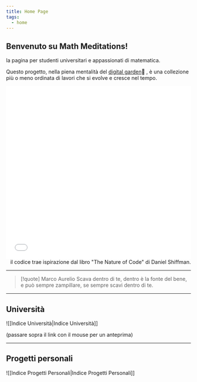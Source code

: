 ```yaml
---
title: Home Page
tags:
  - home
---
```


## **Benvenuto su Math Meditations**!
la pagina per studenti universitari e appassionati di matematica.

Questo progetto, nella piena mentalità del [digital garden](https://maggieappleton.com/garden-history)🌱 , è una collezione più o meno ordinata di lavori che si evolve e cresce nel tempo.

<iframe src="./Programmi/sabbia.html" width=100% height= "470" style="border: 0px" frameborder=0></iframe>
<div style="text-align: right"> il codice trae ispirazione dal libro "The Nature of Code" di Daniel Shiffman. </div>

---

>[!quote] Marco Aurelio
>Scava dentro di te, dentro è la fonte del bene, e può sempre zampillare, se sempre scavi dentro di te.

---
## Università

![[Indice Università|Indice Università]]

(passare sopra il link con il mouse per un anteprima)

---
## Progetti personali

![[Indice Progetti Personali|Indice Progetti Personali]]
